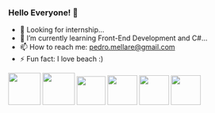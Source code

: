 ### Hello Everyone! 👋

- 🔭 Looking for internship...
- 🌱 I’m currently learning Front-End Development and C#...
- 📫 How to reach me: pedro.mellare@gmail.com
- ⚡ Fun fact: I love beach :)

<div>

<img src="https://cdn.jsdelivr.net/gh/devicons/devicon/icons/html5/html5-original-wordmark.svg" height= 65px width= 65px/>

<img src="https://cdn.jsdelivr.net/gh/devicons/devicon/icons/css3/css3-original-wordmark.svg" height= 65px width= 65px/>

<img src="https://cdn.jsdelivr.net/gh/devicons/devicon/icons/javascript/javascript-original.svg" height= 58px width= 58px/>

<img src="https://cdn.jsdelivr.net/gh/devicons/devicon/icons/bootstrap/bootstrap-original.svg" height= 60px width= 60px />
          
<img src="https://cdn.jsdelivr.net/gh/devicons/devicon/icons/csharp/csharp-original.svg" height= 60px width= 60px/>

<img src="https://cdn.jsdelivr.net/gh/devicons/devicon/icons/mysql/mysql-original.svg" height= 60px width= 60px/>

</div>
